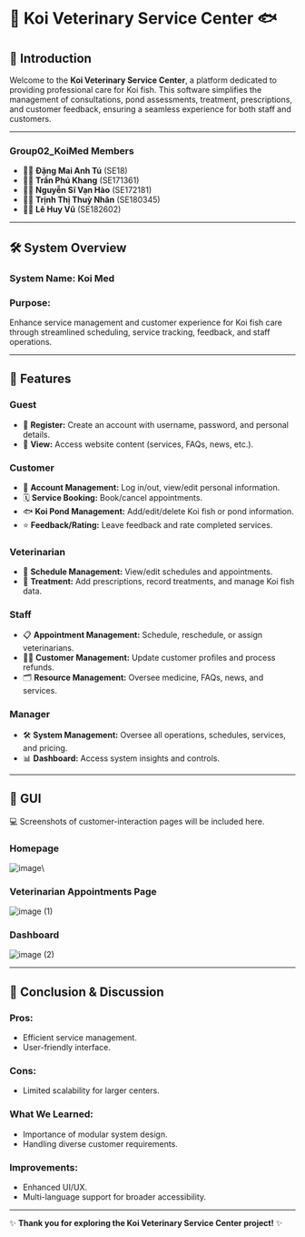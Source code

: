 # 🌊 **Koi Veterinary Service Center** 🐟  

## 📝 **Introduction**  
Welcome to the **Koi Veterinary Service Center**, a platform dedicated to providing professional care for Koi fish. This software simplifies the management of consultations, pond assessments, treatment, prescriptions, and customer feedback, ensuring a seamless experience for both staff and customers.  

---

### **Group02_KoiMed Members**  
- 🧑‍💻 **Đặng Mai Anh Tú** (SE18)  
- 🧑‍💻 **Trần Phú Khang** (SE171361)  
- 🧑‍💻 **Nguyễn Sĩ Vạn Hào** (SE172181)  
- 🧑‍💻 **Trịnh Thị Thuỳ Nhân** (SE180345)  
- 🧑‍💻 **Lê Huy Vũ** (SE182602)  

---

## 🛠️ **System Overview**  

### **System Name:** Koi Med  
### **Purpose:**  
Enhance service management and customer experience for Koi fish care through streamlined scheduling, service tracking, feedback, and staff operations.  

---

## 🧩 **Features**  

### **Guest**  
- 🌟 **Register:** Create an account with username, password, and personal details.  
- 🌟 **View:** Access website content (services, FAQs, news, etc.).  

### **Customer**  
- 🔐 **Account Management:** Log in/out, view/edit personal information.  
- 🗓️ **Service Booking:** Book/cancel appointments.  
- 🐟 **Koi Pond Management:** Add/edit/delete Koi fish or pond information.  
- ⭐ **Feedback/Rating:** Leave feedback and rate completed services.  

### **Veterinarian**  
- 📅 **Schedule Management:** View/edit schedules and appointments.  
- 🏥 **Treatment:** Add prescriptions, record treatments, and manage Koi fish data.  

### **Staff**  
- 📋 **Appointment Management:** Schedule, reschedule, or assign veterinarians.  
- 🧑‍💼 **Customer Management:** Update customer profiles and process refunds.  
- 🗂️ **Resource Management:** Oversee medicine, FAQs, news, and services.  

### **Manager**  
- 🛠️ **System Management:** Oversee all operations, schedules, services, and pricing.  
- 📊 **Dashboard:** Access system insights and controls.  

---

## 🎨 **GUI**  
💻 Screenshots of customer-interaction pages will be included here.  

### Homepage
![image](https://github.com/user-attachments/assets/34cf776d-3592-40cb-8bd8-2a46ea56491d)\

### Veterinarian Appointments Page
![image (1)](https://github.com/user-attachments/assets/1b85d189-91b2-4416-bff1-be94387f9010)

### Dashboard
![image (2)](https://github.com/user-attachments/assets/2116bea7-0e62-4356-af38-f153fdbc4c08)

---

## 🚀 **Conclusion & Discussion**  

### **Pros:**  
- Efficient service management.  
- User-friendly interface.  

### **Cons:**  
- Limited scalability for larger centers.  

### **What We Learned:**  
- Importance of modular system design.  
- Handling diverse customer requirements.  

### **Improvements:**  
- Enhanced UI/UX.  
- Multi-language support for broader accessibility.  

---

✨ **Thank you for exploring the Koi Veterinary Service Center project!** ✨  
